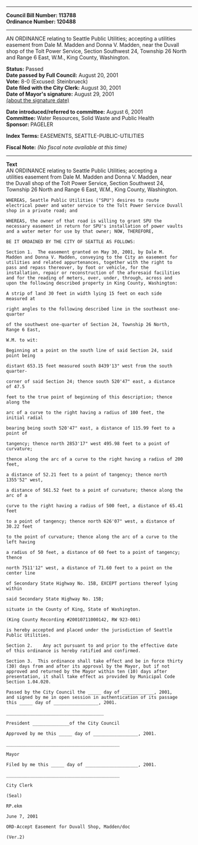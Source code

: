 * * * * *  
  
**Council Bill Number: [](#h0)[](#h2)113788**   
**Ordinance Number: 120488**  
  
* * * * *  
  
AN ORDINANCE relating to Seattle Public Utilities; accepting a utilities easement from Dale M. Madden and Donna V. Madden, near the Duvall shop of the Tolt Power Service, Section Southwest 24, Township 26 North and Range 6 East, W.M., King County, Washington.  
  
**Status:** Passed   
**Date passed by Full Council:** August 20, 2001   
**Vote:** 8-0 (Excused: Steinbrueck)   
**Date filed with the City Clerk:** August 30, 2001   
**Date of Mayor's signature:** August 29, 2001   
[(about the signature date)](/~public/approvaldate.htm)   
  
  
**Date introduced/referred to committee:** August 6, 2001   
**Committee:** Water Resources, Solid Waste and Public Health   
**Sponsor:** PAGELER   
  
**Index Terms:** EASEMENTS, SEATTLE-PUBLIC-UTILITIES  
  
**Fiscal Note:** *(No fiscal note available at this time)*  
  
* * * * *  
  
**Text**  
    AN ORDINANCE relating to Seattle Public Utilities; accepting a  
    utilities easement from Dale M. Madden and Donna V. Madden, near  
    the Duvall shop of the Tolt Power Service, Section Southwest 24,  
    Township 26 North and Range 6 East, W.M.,  King County, Washington.  
  
    WHEREAS, Seattle Public Utilities ("SPU") desires to route  
    electrical power and water service to the Tolt Power Service Duvall  
    shop in a private road; and  
  
    WHEREAS, the owner of that road is willing to grant SPU the  
    necessary easement in return for SPU's installation of power vaults  
    and a water meter for use by that owner; NOW, THEREFORE,  
  
    BE IT ORDAINED BY THE CITY OF SEATTLE AS FOLLOWS:  
  
    Section 1.  The easement granted on May 30, 2001, by Dale M.  
    Madden and Donna V. Madden, conveying to the City an easement for  
    utilities and related appurtenances, together with the right to  
    pass and repass thereover, by foot or vehicle, for the  
    installation, repair or reconstruction of the aforesaid facilities  
    and for the reading of meters, over, under, through, across and  
    upon the following described property in King County, Washington:  
  
    A strip of land 30 feet in width lying 15 feet on each side  
    measured at  
  
    right angles to the following described line in the southeast one-  
    quarter  
  
    of the southwest one-quarter of Section 24, Township 26 North,  
    Range 6 East,  
  
    W.M. to wit:  
  
    Beginning at a point on the south line of said Section 24, said  
    point being  
  
    distant 653.15 feet measured south 8439'13" west from the south  
    quarter-  
  
    corner of said Section 24; thence south 520'47" east, a distance  
    of 47.5  
  
    feet to the true point of beginning of this description; thence  
    along the  
  
    arc of a curve to the right having a radius of 100 feet, the  
    initial radial  
  
    bearing being south 520'47" east, a distance of 115.99 feet to a  
    point of  
  
    tangency; thence north 2853'17" west 495.98 feet to a point of  
    curvature;  
  
    thence along the arc of a curve to the right having a radius of 200  
    feet,  
  
    a distance of 52.21 feet to a point of tangency; thence north  
    1355'52" west,  
  
    a distance of 561.52 feet to a point of curvature; thence along the  
    arc of a  
  
    curve to the right having a radius of 500 feet, a distance of 65.41  
    feet  
  
    to a point of tangency; thence north 626'07" west, a distance of  
    30.22 feet  
  
    to the point of curvature; thence along the arc of a curve to the  
    left having  
  
    a radius of 50 feet, a distance of 60 feet to a point of tangency;  
    thence  
  
    north 7511'12" west, a distance of 71.60 feet to a point on the  
    center line  
  
    of Secondary State Highway No. 15B, EXCEPT portions thereof lying  
    within  
  
    said Secondary State Highway No. 15B;  
  
    situate in the County of King, State of Washington.  
  
    (King County Recording #20010711000142, RW 923-001)  
  
    is hereby accepted and placed under the jurisdiction of Seattle  
    Public Utilities.  
  
    Section 2.    Any act pursuant to and prior to the effective date  
    of this ordinance is hereby ratified and confirmed.  
  
    Section 3.  This ordinance shall take effect and be in force thirty  
    (30) days from and after its approval by the Mayor, but if not  
    approved and returned by the Mayor within ten (10) days after  
    presentation, it shall take effect as provided by Municipal Code  
    Section 1.04.020.  
  
    Passed by the City Council the _____ day of ____________, 2001,  
    and signed by me in open session in authentication of its passage  
    this _____ day of _________________, 2001.  
  
    _____________________________________  
  
    President ______________of the City Council  
  
    Approved by me this _____ day of _________________, 2001.  
  
    ___________________________________________  
  
    Mayor  
  
    Filed by me this _____ day of ____________________, 2001.  
  
    ___________________________________________  
  
    City Clerk  
  
    (Seal)  
  
    RP.ekm  
  
    June 7, 2001  
  
    ORD-Accept Easement for Duvall Shop, Madden/doc  
  
    (Ver.2)  
